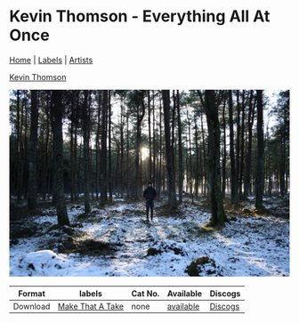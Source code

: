 # Kevin Thomson - Everything All At Once

[Home](../index.md) | [Labels](../labels.md) | [Artists](../artists.md)

[Kevin Thomson](../artists/kevin-thomson.md)

![Cover image for Kevin Thomson - Everything All At Once](images/kevin-thomson-everything-all-at-once.jpg)

| Format | labels | Cat No. | Available | Discogs |
|---|---|---|---|---|
| Download | [Make That A Take](../labels/make-that-a-take.md) | none | [available](https://makethatatakerecords.bandcamp.com/album/everything-all-at-once) | [Discogs](https://www.discogs.com/release/15195043-Kevin-Thomson-Everything-All-At-Once) |
